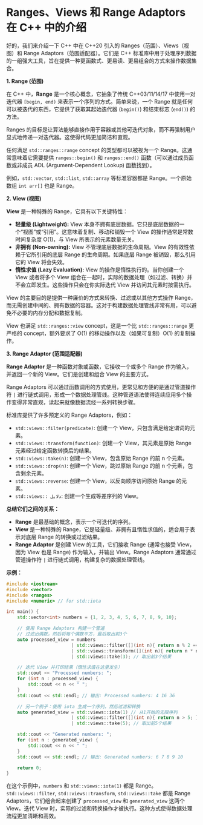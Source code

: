 # Ranges、Views 和 Range Adaptors 在 C++ 中的介绍

好的，我们来介绍一下 C++ 中在 C++20 引入的 Ranges（范围）、Views（视图）和 Range Adaptors（范围适配器）。它们是 C++ 标准库中用于处理序列数据的一组强大工具，旨在提供一种更函数式、更易读、更易组合的方式来操作数据集合。

**1. Range (范围)**

在 C++ 中，**Range** 是一个核心概念，它抽象了传统 C++03/11/14/17 中使用一对迭代器 `[begin, end)` 来表示一个序列的方式。简单来说，一个 Range 就是任何可以被迭代的东西，它提供了获取其起始迭代器 (`begin()`) 和结束标志 (`end()`) 的方法。

Ranges 的目标是让算法能够直接作用于容器或其他可迭代对象，而不再强制用户显式地传递一对迭代器。这使得代码更加简洁和直观。

任何满足 `std::ranges::range` concept 的类型都可以被视为一个 Range。这通常意味着它需要提供 `ranges::begin()` 和 `ranges::end()` 函数（可以通过成员函数或非成员 ADL (Argument-Dependent Lookup) 函数找到）。

例如，`std::vector`, `std::list`, `std::array` 等标准容器都是 Range。一个原始数组 `int arr[]` 也是 Range。

**2. View (视图)**

**View** 是一种特殊的 Range，它具有以下关键特性：

* **轻量级 (Lightweight):** View 本身不拥有底层数据。它只是底层数据的一个“视图”或“引用”。这意味着复制、移动和销毁一个 View 的操作通常是常数时间复杂度 O(1)，与 View 所表示的元素数量无关。
* **非拥有 (Non-owning):** View 不管理底层数据的生命周期。View 的有效性依赖于它所引用的底层 Range 的生命周期。如果底层 Range 被销毁，那么引用它的 View 将会失效。
* **惰性求值 (Lazy Evaluation):** View 的操作是惰性执行的。当你创建一个 View 或者将多个 View 组合在一起时，实际的数据处理（如过滤、转换）并不会立即发生。这些操作只会在你实际迭代 View 并访问其元素时按需执行。

View 的主要目的是提供一种廉价的方式来转换、过滤或以其他方式操作 Range，而无需创建中间的、拥有数据的容器。这对于构建数据处理管线非常有用，可以避免不必要的内存分配和数据复制。

View 也满足 `std::ranges::view` concept，这是一个比 `std::ranges::range` 更严格的 concept，额外要求了 O(1) 的移动操作以及（如果可复制）O(1) 的复制操作。

**3. Range Adaptor (范围适配器)**

**Range Adaptor** 是一种函数对象或函数，它接收一个或多个 Range 作为输入，并返回一个新的 View。它们是创建和组合 View 的主要方式。

Range Adaptors 可以通过函数调用的方式使用，更常见和方便的是通过管道操作符 `|` 进行链式调用，形成一个数据处理管线。这种管道语法使得连续应用多个操作变得非常直观，读起来就像数据流经一系列转换步骤。

标准库提供了许多预定义的 Range Adaptors，例如：

* `std::views::filter(predicate)`: 创建一个 View，只包含满足给定谓词的元素。
* `std::views::transform(function)`: 创建一个 View，其元素是原始 Range 元素经过给定函数转换后的结果。
* `std::views::take(n)`: 创建一个 View，包含原始 Range 的前 n 个元素。
* `std::views::drop(n)`: 创建一个 View，跳过原始 Range 的前 n 个元素，包含剩余元素。
* `std::views::reverse`: 创建一个 View，以反向顺序访问原始 Range 的元素。
* `std::views:: دلایل`: 创建一个生成等差序列的 View。

**总结它们之间的关系：**

* **Range** 是最基础的概念，表示一个可迭代的序列。
* **View** 是一种特殊的 Range，它是轻量级、非拥有且惰性求值的，适合用于表示对底层 Range 的转换或过滤结果。
* **Range Adaptor** 是创建 View 的工具，它们接收 Range (通常也接受 View，因为 View 也是 Range) 作为输入，并输出 View。Range Adaptors 通常通过管道操作符 `|` 进行链式调用，构建复杂的数据处理管线。

**示例：**

```cpp
#include <iostream>
#include <vector>
#include <ranges>
#include <numeric> // for std::iota

int main() {
    std::vector<int> numbers = {1, 2, 3, 4, 5, 6, 7, 8, 9, 10};

    // 使用 Range Adaptors 构建一个管道
    // 过滤出偶数，然后将每个偶数平方，最后取出前3个
    auto processed_view = numbers
                        | std::views::filter([](int n){ return n % 2 == 0; }) // 过滤出偶数
                        | std::views::transform([](int n){ return n * n; }) // 将偶数平方
                        | std::views::take(3); // 取出前3个结果

    // 迭代 View 并打印结果（惰性求值在这里发生）
    std::cout << "Processed numbers: ";
    for (int n : processed_view) {
        std::cout << n << " ";
    }
    std::cout << std::endl; // 输出: Processed numbers: 4 16 36

    // 另一个例子：使用 iota 生成一个序列，然后过滤和转换
    auto generated_view = std::views::iota(1) // 从1开始的无限序列
                        | std::views::filter([](int n){ return n > 5; }) // 过滤出大于5的数
                        | std::views::take(5); // 取出前5个结果

    std::cout << "Generated numbers: ";
    for (int n : generated_view) {
        std::cout << n << " ";
    }
    std::cout << std::endl; // 输出: Generated numbers: 6 7 8 9 10

    return 0;
}
```

在这个示例中，`numbers` 和 `std::views::iota(1)` 都是 Range。`std::views::filter`, `std::views::transform`, `std::views::take` 都是 Range Adaptors，它们组合起来创建了 `processed_view` 和 `generated_view` 这两个 View。迭代 View 时，实际的过滤和转换操作才被执行。这种方式使得数据处理流程更加清晰和高效。
